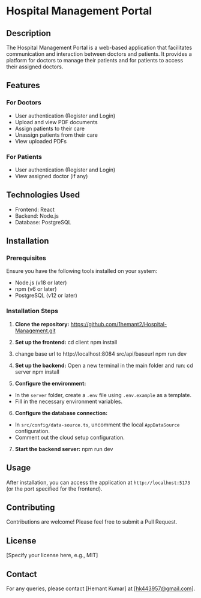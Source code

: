 # Hospital Management Portal

## Description
The Hospital Management Portal is a web-based application that facilitates communication and interaction between doctors and patients. It provides a platform for doctors to manage their patients and for patients to access their assigned doctors.

## Features

### For Doctors
- User authentication (Register and Login)
- Upload and view PDF documents
- Assign patients to their care
- Unassign patients from their care
- View uploaded PDFs

### For Patients
- User authentication (Register and Login)
- View assigned doctor (if any)

## Technologies Used
- Frontend: React
- Backend: Node.js
- Database: PostgreSQL

## Installation

### Prerequisites
Ensure you have the following tools installed on your system:
- Node.js (v18 or later)
- npm (v6 or later)
- PostgreSQL (v12 or later)

### Installation Steps

1. **Clone the repository:**
https://github.com/1hemant2/Hospital-Management.git


2. **Set up the frontend:**
cd client
npm install
3. change base url to http://localhost:8084 src/api/baseurl
npm run dev

4. **Set up the backend:**
Open a new terminal in the main folder and run:
cd server
npm install

5. **Configure the environment:**
- In the `server` folder, create a `.env` file using `.env.example` as a template.
- Fill in the necessary environment variables.

6. **Configure the database connection:**
- In `src/config/data-source.ts`, uncomment the local `AppDataSource` configuration.
- Comment out the cloud setup configuration.

7. **Start the backend server:**
npm run dev

## Usage
After installation, you can access the application at `http://localhost:5173` (or the port specified for the frontend).

## Contributing
Contributions are welcome! Please feel free to submit a Pull Request.

## License
[Specify your license here, e.g., MIT]

## Contact
For any queries, please contact [Hemant Kumar] at [hk443957@gmail.com].
